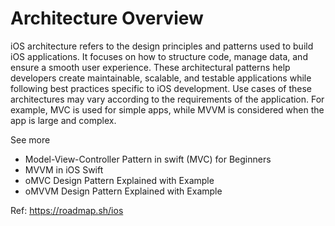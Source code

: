 # Architecture Overview

iOS architecture refers to the design principles and patterns used to build iOS applications. It focuses on how to structure code, manage data, and ensure a smooth user experience. These architectural patterns help developers create maintainable, scalable, and testable applications while following best practices specific to iOS development. Use cases of these architectures may vary according to the requirements of the application. For example, MVC is used for simple apps, while MVVM is considered when the app is large and complex.

See more

- Model-View-Controller Pattern in swift (MVC) for Beginners
- MVVM in iOS Swift
- oMVC Design Pattern Explained with Example
- oMVVM Design Pattern Explained with Example


Ref: https://roadmap.sh/ios